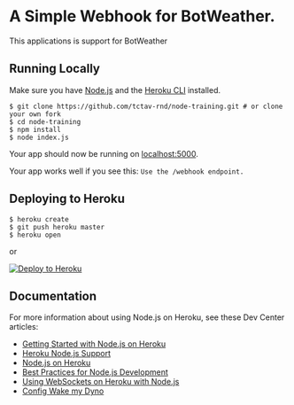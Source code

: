 # A Simple Webhook for BotWeather.

This applications is support for BotWeather

## Running Locally

Make sure you have [Node.js](http://nodejs.org/) and the [Heroku CLI](https://cli.heroku.com/) installed.

```
$ git clone https://github.com/tctav-rnd/node-training.git # or clone your own fork
$ cd node-training
$ npm install
$ node index.js
```

Your app should now be running on [localhost:5000](http://localhost:5000/).

Your app works well if you see this: `Use the /webhook endpoint.`

## Deploying to Heroku

```
$ heroku create
$ git push heroku master
$ heroku open
```
or

[![Deploy to Heroku](https://www.herokucdn.com/deploy/button.png)](https://heroku.com/deploy)

## Documentation

For more information about using Node.js on Heroku, see these Dev Center articles:

- [Getting Started with Node.js on Heroku](https://devcenter.heroku.com/articles/getting-started-with-nodejs)
- [Heroku Node.js Support](https://devcenter.heroku.com/articles/nodejs-support)
- [Node.js on Heroku](https://devcenter.heroku.com/categories/nodejs)
- [Best Practices for Node.js Development](https://devcenter.heroku.com/articles/node-best-practices)
- [Using WebSockets on Heroku with Node.js](https://devcenter.heroku.com/articles/node-websockets)
- [Config Wake my Dyno](http://wakemydyno.com/)
